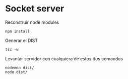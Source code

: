 # Socket server
Reconstruir node modules
```
npm install
```

Generar el DIST
```
tsc -w
```

Levantar servidor con cualquiera de estos dos comandos
```
nodemon dist/
node dist/
```